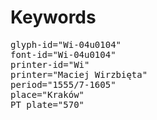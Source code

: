 # Keywords
<pre>
glyph-id="Wi-04u0104"
font-id="Wi-04u0104"
printer-id="Wi"
printer="Maciej Wirzbięta"
period="1555/7-1605"
place="Kraków"
PT plate="570"
</pre>
